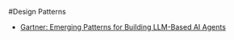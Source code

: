 #Design Patterns

- [Gartner: Emerging Patterns for Building LLM-Based AI Agents](https://www.gartner.com/en/documents/6142159)